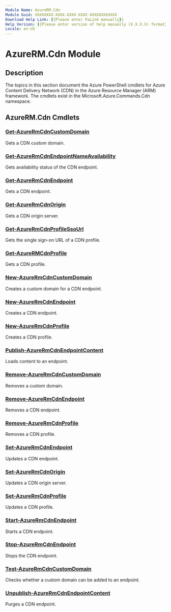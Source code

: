 ```yaml
---
Module Name: AzureRM.Cdn
Module Guid: XXXXXXXX-XXXX-XXXX-XXXX-XXXXXXXXXXXX
Download Help Link: {{Please enter FwLink manually}}
Help Version: {{Please enter version of help manually (X.X.X.X) format}}
Locale: en-US
---
```


# AzureRM.Cdn Module
## Description
The topics in this section document the Azure PowerShell cmdlets for Azure Content Delivery Network (CDN) in the Azure Resource Manager (ARM) framework. The cmdlets exist in the Microsoft.Azure.Commands.Cdn namespace.

## AzureRM.Cdn Cmdlets
### [Get-AzureRmCdnCustomDomain](./Get-AzureRmCdnCustomDomain.md)
Gets a CDN custom domain.


### [Get-AzureRmCdnEndpointNameAvailability](./Get-AzureRmCdnEndpointNameAvailability.md)
Gets availability status of the CDN endpoint.


### [Get-AzureRmCdnEndpoint](./Get-AzureRmCdnEndpoint.md)
Gets a CDN endpoint.


### [Get-AzureRmCdnOrigin](./Get-AzureRmCdnOrigin.md)
Gets a CDN origin server.


### [Get-AzureRmCdnProfileSsoUrl](./Get-AzureRmCdnProfileSsoUrl.md)
Gets the single sign-on URL of a CDN profile.


### [Get-AzureRMCdnProfile](./Get-AzureRMCdnProfile.md)
Gets a CDN profile.


### [New-AzureRmCdnCustomDomain](./New-AzureRmCdnCustomDomain.md)
Creates a custom domain for a CDN endpoint.


### [New-AzureRmCdnEndpoint](./New-AzureRmCdnEndpoint.md)
Creates a CDN endpoint.


### [New-AzureRmCdnProfile](./New-AzureRmCdnProfile.md)
Creates a CDN profile.


### [Publish-AzureRmCdnEndpointContent](./Publish-AzureRmCdnEndpointContent.md)
Loads content to an endpoint.


### [Remove-AzureRmCdnCustomDomain](./Remove-AzureRmCdnCustomDomain.md)
Removes a custom domain.


### [Remove-AzureRmCdnEndpoint](./Remove-AzureRmCdnEndpoint.md)
Removes a CDN endpoint.


### [Remove-AzureRmCdnProfile](./Remove-AzureRmCdnProfile.md)
Removes a CDN profile.


### [Set-AzureRmCdnEndpoint](./Set-AzureRmCdnEndpoint.md)
Updates a CDN endpoint.


### [Set-AzureRmCdnOrigin](./Set-AzureRmCdnOrigin.md)
Updates a CDN origin server.


### [Set-AzureRmCdnProfile](./Set-AzureRmCdnProfile.md)
Updates a CDN profile.


### [Start-AzureRmCdnEndpoint](./Start-AzureRmCdnEndpoint.md)
Starts a CDN endpoint.


### [Stop-AzureRmCdnEndpoint](./Stop-AzureRmCdnEndpoint.md)
Stops the CDN endpoint.


### [Test-AzureRmCdnCustomDomain](./Test-AzureRmCdnCustomDomain.md)
Checks whether a custom domain can be added to an endpoint.


### [Unpublish-AzureRmCdnEndpointContent](./Unpublish-AzureRmCdnEndpointContent.md)
Purges a CDN endpoint.



